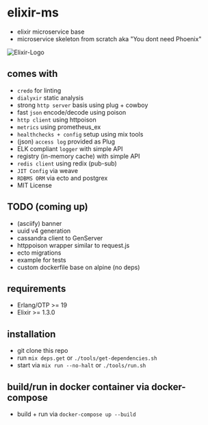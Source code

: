 # elixir-ms
- elixir microservice base
- microservice skeleton from scratch aka "You dont need Phoenix"

![Elixir-Logo](http://elixir-lang.org/images/logo/logo.png)

## comes with
- `credo` for linting
- `dialyxir` static analysis
- strong `http server` basis using plug + cowboy
- fast `json` encode/decode using poison
- `http client` using httpoison
- `metrics` using prometheus_ex
- `healthchecks + config` setup using mix tools
- (json) `access log` provided as Plug
- ELK compliant `logger` with simple API
- registry (in-memory cache) with simple API
- `redis client` using redix (pub-sub)
- `JIT Config` via weave
- `RDBMS ORM` via ecto and postgrex
- MIT License

## TODO (coming up)
- (asciify) banner
- uuid v4 generation
- cassandra client to GenServer
- httppoison wrapper similar to request.js
- ecto migrations
- example for tests
- custom dockerfile base on alpine (no deps)

## requirements
- Erlang/OTP >= 19
- Elixir >= 1.3.0

## installation
- git clone this repo
- run `mix deps.get` or `./tools/get-dependencies.sh`
- start via `mix run --no-halt` or `./tools/run.sh`

## build/run in docker container via docker-compose
- build + run via `docker-compose up --build`
